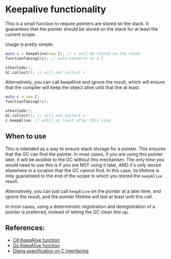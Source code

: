 # Keepalive functionality

This is a small function to require pointers are stored on the stack. It
guarantees that the pointer should be stored on the stack for at least the
current scope.

Usage is pretty simple:

```d
auto c = keepAlive(new C); // c will be stored on the stack
functionTakingC(c); // auto-converts to a C

otherCode();
GC.collect(); // will not collect c
```

Alternatively, you can call keepAlive and ignore the result, which will ensure
that the compiler will keep the object alive until that line at least.

```d
auto c = new C;
functionTakingC(c);

otherCode();
GC.collect(); // will not collect c
c.keepAlive; // until at least after this line
```

## When to use

This is intended as a way to ensure stack storage for a pointer. This ensures
that the GC can find the pointer. In most cases, if you are using this pointer
later, it will be availble to the GC without this mechanism. The only time you
would need to use this is if you are NOT using it later, AND it's only stored
elsewhere in a location that the GC cannot find. In this case, its lifetime is
only guaranteed to the end of the scope in which you stored the `keepAlive`
result.

Alternatively, you can just call `keepAlive` on the pointer at a later time, and
ignore the result, and the pointer lifetime will last at least until this call.

In most cases, using a deterministic registration and deregistration of a
pointer is preferred, instead of letting the GC clean this up.

## References:

* [C# KeepAlive function](https://docs.microsoft.com/en-us/dotnet/api/system.gc.keepalive)
* [Go KeepAlive function](https://pkg.go.dev/runtime#KeepAlive)
* [Dlang specification on C Interfacing](https://dlang.org/spec/interfaceToC.html#storage_allocation)
